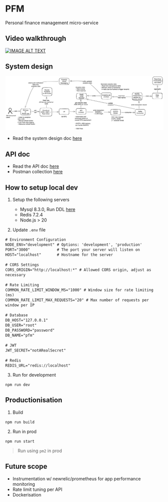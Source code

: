 # PFM

Personal finance management micro-service

## Video walkthrough
[![IMAGE ALT TEXT](http://img.youtube.com/vi/_5qZwMmAlr0/0.jpg)](http://www.youtube.com/watch?v=_5qZwMmAlr0 "Video walkthrough")


## System design

![high level design](./docs/hld.png 'High level design')

-   Read the system design doc [here](./docs/design.md)

## API doc

-   Read the API doc [here](./docs/api.md)
-   Postman collection [here](./docs/postman_collection.json)

## How to setup local dev

1. Setup the following servers

    - Mysql 8.3.0, Run DDL [here](./docs/ddl.sql)
    - Redis 7.2.4
    - Node.js > 20

2. Update `.env` file

```shell
# Environment Configuration
NODE_ENV="development" # Options: 'development', 'production'
PORT="3000"            # The port your server will listen on
HOST="localhost"       # Hostname for the server

# CORS Settings
CORS_ORIGIN="http://localhost:*" # Allowed CORS origin, adjust as necessary

# Rate Limiting
COMMON_RATE_LIMIT_WINDOW_MS="1000" # Window size for rate limiting (ms)
COMMON_RATE_LIMIT_MAX_REQUESTS="20" # Max number of requests per window per IP

# Database
DB_HOST="127.0.0.1"
DB_USER="root"
DB_PASSWORD="password"
DB_NAME="pfm"

# JWT
JWT_SECRET="notARealSecret"

# Redis
REDIS_URL="redis://localhost"
```

3. Run for development

```shell
npm run dev
```

## Productionisation

1. Build

```shell
npm run build
```

2. Run in prod

```shell
npm run start
```

> Run using `pm2` in prod

## Future scope

-   Instrumentation w/ newrelic/prometheus for app performance monitoring
-   Rate limit tuning per API
-   Dockerisation
